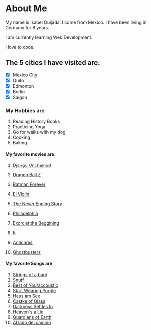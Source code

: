 #  About Me

My name is Isabel Quijada. I come from Mexico. I have been living in Germany for 6 years. 

I am currently learning Web Development.

I love to code.


## The 5 cities I have visited are:
- [x] Mexico City
- [x] Quito
- [x] Edmonton
- [x] Berlin
- [x] Saigon

### My Hobbies are
1. Reading History Books
1. Practicing Yoga
1. Go for walks with my dog
1. Cooking
1. Baking

#### My favorite movies are.

1. [Django Unchained](https://www.rottentomatoes.com/m/django_unchained_2012)

1. [Dragon Ball Z](https://www.rottentomatoes.com/m/dragon_ball_z_battle_of_gods)
1. [Batman Forever](https://www.rottentomatoes.com/m/batman_forever)
1. [El Violin](https://www.rottentomatoes.com/m/10006950-the_violin)
1. [The Never Ending Story](https://www.rottentomatoes.com/tv/the_neverending_story)
1. [Philadelphia](https://www.rottentomatoes.com/m/philadelphia)
1. [Exorcist the Beggining](https://www.rottentomatoes.com/m/exorcist_the_beginning)
1. [It](https://www.rottentomatoes.com/m/stephen-kings-it1990)
1. [Antichrist](https://www.rottentomatoes.com/m/the_antichrist)
1. [Ghostbusters](https://www.rottentomatoes.com/m/ghostbusters)




#### My favorite Songs are

1. [Strings of a bard](https://www.youtube.com/watch?v=wvTzF9h4LAE)
1. [Snuff](https://www.youtube.com/watch?v=QBK6xymmKHM)
1. [Best of You/accoustic](https://www.youtube.com/watch?v=sovXPGDGZN4)
1. [Start Wearing Purple](https://www.youtube.com/watch?v=SkkIwO_X4i4)
1. [Haus am See](https://www.youtube.com/watch?v=gMqIuAJ92tM)
2. [Castke of Glass](https://www.youtube.com/watch?v=ScNNfyq3d_w)
1. [Darkness Settles In](https://www.youtube.com/watch?v=2qssdxDQFD8)
1. [Heaven´s a Lie](https://www.youtube.com/watch?v=4wfRHPsRGkk)
1. [Guardians of Earth](https://www.youtube.com/watch?v=4yNxUYIEkuA)
1. [Al lado del camino](https://www.youtube.com/results?search_query=fito+paez+al+lado+del+camino+)
